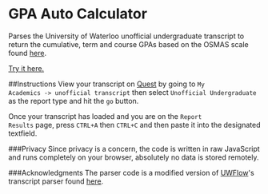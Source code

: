# GPA Auto Calculator

Parses the University of Waterloo unofficial undergraduate transcript to return the cumulative, term and course GPAs based on the OSMAS scale found [here](http://studentsuccess.mcmaster.ca/students/tools/gpa-conversion-chart.html).

[Try it here.](https://ece.uwaterloo.ca/~anarar/autogpa/)

##Instructions
View your transcript on <a href="https://uwaterloo.ca/quest/">Quest</a> by going to <code>My Academics -> unofficial transcript</code> then select <code>Unofficial Undergraduate</code> as the report type and hit the <code>go</code> button.

Once your transcript has loaded and you are on the <code>Report Results</code> page, press <code>CTRL+A</code> then <code>CTRL+C</code> and then paste it into the designated textfield.

###Privacy
Since privacy is a concern, the code is written in raw JavaScript and runs completely on your browser, absolutely no data is stored remotely.

###Acknowledgments
The parser code is a modified version of [UWFlow](https://uwflow.com/)'s transcript parser found [here](https://github.com/UWFlow/rmc/blob/master/server/static/js/transcript.js).


